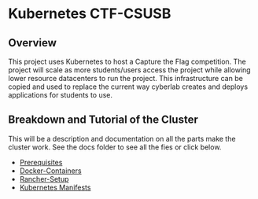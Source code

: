 # **Kubernetes CTF-CSUSB** 

## __Overview__

This project uses Kubernetes to host a Capture the Flag competition. The project will scale as more students/users access the project while allowing lower resource datacenters to run the project. This infrastructure can be copied and used to replace the current way cyberlab creates and deploys applications for students to use.


## __Breakdown and Tutorial of the Cluster__

This will be a description and documentation on all the parts make the cluster work. See the docs folder to see all the fies or click below.

*  [Prerequisites](/docs/prerequisites.md)
*  [Docker-Containers](/docs/docker-container.md)
*  [Rancher-Setup](/docs/rancher-setup.md)
*  [Kubernetes Manifests](/docs/kubernetes-manifests.md)